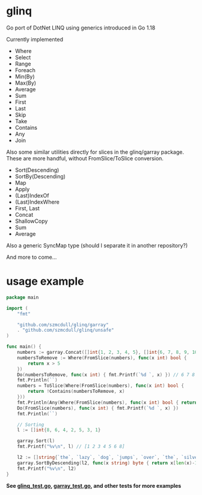 # glinq
Go port of DotNet LINQ using generics introduced in Go 1.18

Currently implemented
- Where
- Select
- Range
- Foreach
- Min(By)
- Max(By)
- Average
- Sum
- First
- Last
- Skip
- Take
- Contains
- Any
- Join

Also some similar utilities directly for slices in the glinq/garray package. These are more handful, without FromSlice/ToSlice conversion.
- Sort(Descending)
- SortBy(Descending)
- Map
- Apply
- (Last)IndexOf
- (Last)IndexWhere
- First, Last
- Concat
- ShallowCopy
- Sum
- Average

Also a generic SyncMap type (should I separate it in another repository?)

And more to come...


# usage example

```go
package main

import (
	"fmt"

	"github.com/szmcdull/glinq/garray"
	. "github.com/szmcdull/glinq/unsafe"
)

func main() {
	numbers := garray.Concat([]int{1, 2, 3, 4, 5}, []int{6, 7, 8, 9, 10})
	numbersToRemove := Where(FromSlice(numbers), func(x int) bool {
		return x > 5
	})
	Do(numbersToRemove, func(x int) { fmt.Printf(`%d `, x) }) // 6 7 8 9 10
	fmt.Println(``)
	numbers = ToSlice(Where(FromSlice(numbers), func(x int) bool {
		return !Contains(numbersToRemove, x)
	}))
	fmt.Println(Any(Where(FromSlice(numbers), func(x int) bool { return x > 5 }))) // false
	Do(FromSlice(numbers), func(x int) { fmt.Printf(`%d `, x) })                   // 1 2 3 4 5
	fmt.Println(``)

	// Sorting
	l := []int{8, 6, 4, 2, 5, 3, 1}

	garray.Sort(l)
	fmt.Printf("%v\n", l) // [1 2 3 4 5 6 8]

	l2 := []string{`the`, `lazy`, `dog`, `jumps`, `over`, `the`, `silver`, `fox`}
	garray.SortByDescending(l2, func(x string) byte { return x[len(x)-1] }) // sort descending by the last character
	fmt.Printf("%v\n", l2)                                                  // [lazy fox jumps silver over dog the the]
}
```

**See [glinq_test.go](https://github.com/szmcdull/glinq/blob/main/unsafe/glinq_test.go), [garray_test.go](https://github.com/szmcdull/glinq/blob/main/garray/garray_test.go), and other tests for more examples**